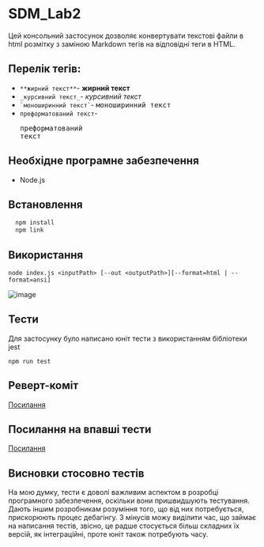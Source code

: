 # SDM_Lab2
Цей консольний застосунок дозволяє конвертувати текстові файли в html розмітку з заміною Markdown тегів на відповідні теги в HTML.

## Перелік тегів:
- ```**жирний текст**```- <b>жирний текст</b>
- ```_курсивний текст_```- <i>курсивний текст</i>
- ``` `моноширинний текст` ```- <tt>моноширинний текст</tt>
- ``` преформатований текст ```- <pre>преформатований текст</pre>

## Необхідне програмне забезпечення
- Node.js

## Встановлення
```cmd
  npm install
  npm link
```

## Використання
```
node index.js <inputPath> [--out <outputPath>][--format=html | --format=ansi]
```
![image](https://github.com/aim4ik11/SDM_Lab1/assets/135731067/054e6cd5-71cd-4197-a68a-53a87d0470e8)

## Тести
Для застосунку було написано юніт тести з використанням бібліотеки jest
```
npm run test
```

## Реверт-коміт
[Посилання](https://github.com/aim4ik11/SDM_Lab1/commit/869b3cc2d2b023ddffed0079a8dbb6efde4b4c46)

## Посилання на впавші тести
[Посилання](https://github.com/SDMLabs/SDM_Lab2/actions/runs/8309035894)

## Висновки стосовно тестів
На мою думку, тести є доволі важливим аспектом в розробці програмного забезпечення, оскільки вони пришвидшують тестування. Дають іншим розробникам розуміння того, що від них потребується, прискорюють процес дебагінгу. З мінусів можу виділити час, що займає на написання тестів, звісно, це радше стосується більш складних їх версій, як інтеграційні, проте юніт також потребують часу.
